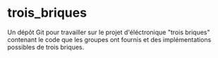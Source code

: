 # trois_briques
Un dépôt Git pour travailler sur le projet d'éléctronique "trois briques" contenant le code que les groupes ont fournis et des implémentations possibles de trois briques.
